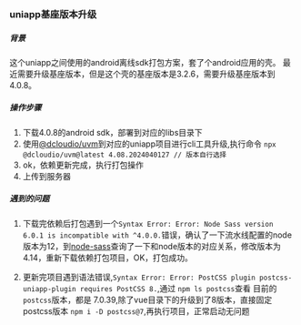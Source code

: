 ### uniapp基座版本升级

##### 背景

这个uniapp之间使用的android离线sdk打包方案，套了个android应用的壳。
最近需要升级基座版本，但是这个壳的基座版本是3.2.6，需要升级基座版本到4.0.8。


##### 操作步骤

1. 下载4.0.8的android sdk，部署到对应的libs目录下
2. 使用[@dcloudio/uvm](https://www.npmjs.com/package/@dcloudio/uvm)到对应的uniapp项目进行cli工具升级,执行命令 `npx @dcloudio/uvm@latest 4.08.2024040127 // 版本自行选择`
3. ok，依赖更新完成，执行打包操作
4. 上传到服务器


##### 遇到的问题

1. 下载完依赖后打包遇到一个`Syntax Error: Error: Node Sass version 6.0.1 is incompatible with ^4.0.0.`错误，确认了一下流水线配置的node版本为12，到[node-sass](https://github.com/sass/node-sass)查询了一下和node版本的对应关系，修改版本为4.14，重新下载依赖打包项目，OK，打包成功。

2. 更新完项目遇到语法错误,`Syntax Error: Error: PostCSS plugin postcss-uniapp-plugin requires PostCSS 8.`,通过 `npm ls postcss`查看 目前的`postcss`版本，都是 7.0.39,除了vue目录下的升级到了8版本，直接固定postcss版本 `npm i -D postcss@7`,再执行项目，正常启动无问题